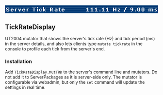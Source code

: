 ![EnterServer](https://github.com/Calypto/TickRateDisplay/blob/main/ServerDetails.png?raw=true)

## TickRateDisplay
UT2004 mutator that shows the server's tick rate (Hz) and tick period (ms) in the server details, and also lets clients type `mutate tickrate` in the console to profile each tick from the server's end.

### Installation
Add `TickRateDisplay.MutTRD` to the server's command line and mutators. Do not add it to ServerPackages as it is server-side only. The mutator is configurable via webadmin, but only the `set` command will update the settings in real time.
